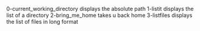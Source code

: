 0-current_working_directory displays the absolute path
1-listit displays the list of a directory
2-bring_me_home takes u back home
3-listfiles displays the list of files in long format
